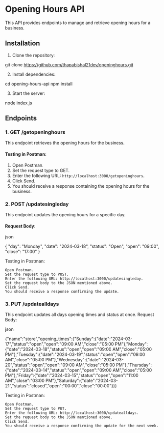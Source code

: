 # Opening Hours API

This API provides endpoints to manage and retrieve opening hours for a business.

## Installation

1. Clone the repository:

git clone https://github.com/thapabishal21dev/openinghours.git

2. Install dependencies:

cd opening-hours-api
npm install

3. Start the server:

node index.js

## Endpoints

### 1. GET /getopeninghours

This endpoint retrieves the opening hours for the business.

#### Testing in Postman:

1. Open Postman.
2. Set the request type to GET.
3. Enter the following URL: `http://localhost:3000/getopeninghours`.
4. Click Send.
5. You should receive a response containing the opening hours for the business.

### 2. POST /updatesingleday

This endpoint updates the opening hours for a specific day.

#### Request Body:

json

{
  "day": "Monday",
  "date": "2024-03-18",
  "status": "Open",
  "open": "09:00",
  "close": "17:00"
}

Testing in Postman:

    Open Postman.
    Set the request type to POST.
    Enter the following URL: http://localhost:3000/updatesingleday.
    Set the request body to the JSON mentioned above.
    Click Send.
    You should receive a response confirming the update.


### 3. PUT /updatealldays

This endpoint updates all days opening times and status at once.
Request Body:

json

{"name":"store","opening_times":{"Sunday":{"date":"2024-03-17","status":"open","open":"09:00 AM","close":"05:00 PM"},"Monday":{"date":"2024-03-18","status":"open","open":"09:00 AM","close":"05:00 PM"},"Tuesday":{"date":"2024-03-19","status":"open","open":"09:00 AM","close":"05:00 PM"},"Wednesday":{"date":"2024-03-20","status":"open","open":"09:00 AM","close":"05:00 PM"},"Thursday":{"date":"2024-03-14","status":"open","open":"09:00 AM","close":"05:00 PM"},"Friday":{"date":"2024-03-15","status":"open","open":"11:00 AM","close":"03:00 PM"},"Saturday":{"date":"2024-03-21","status":"closed","open":"00:00","close":"00:00"}}}


Testing in Postman:

    Open Postman.
    Set the request type to PUT.
    Enter the following URL: http://localhost:3000/updatealldays.
    Set the request body to the JSON mentioned above.
    Click Send.
    You should receive a response confirming the update for the next week.

